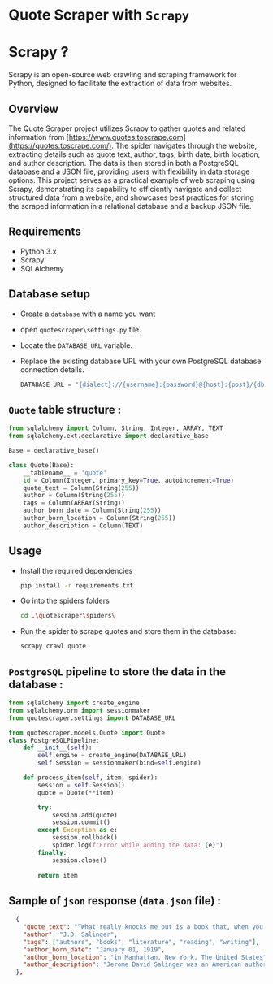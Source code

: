 # Quote Scraper with `Scrapy`

# Scrapy ?

Scrapy is an open-source web crawling and scraping framework for Python, designed to facilitate the extraction of data from websites. 

## Overview
The Quote Scraper project utilizes Scrapy to gather quotes and related information from [https://www.quotes.toscrape.com](https://quotes.toscrape.com/). The spider navigates through the website, extracting details such as quote text, author, tags, birth date, birth location, and author description. The data is then stored in both a PostgreSQL database and a JSON file, providing users with flexibility in data storage options. This project serves as a practical example of web scraping using Scrapy, demonstrating its capability to efficiently navigate and collect structured data from a website, and showcases best practices for storing the scraped information in a relational database and a backup JSON file.

## Requirements
* Python 3.x
* Scrapy
* SQLAlchemy

## Database setup
- Create a `database` with a name you want
  
- open `quotescraper\settings.py` file.
  
- Locate the `DATABASE_URL` variable.
  
- Replace the existing database URL with your own PostgreSQL database connection details.
  ```python
  DATABASE_URL = "{dialect}://{username}:{password}@{host}:{post}/{db_name}"
  ```   

## `Quote` table structure :
```python
from sqlalchemy import Column, String, Integer, ARRAY, TEXT
from sqlalchemy.ext.declarative import declarative_base

Base = declarative_base()

class Quote(Base):
    __tablename__ = 'quote'
    id = Column(Integer, primary_key=True, autoincrement=True)
    quote_text = Column(String(255))
    author = Column(String(255))
    tags = Column(ARRAY(String))
    author_born_date = Column(String(255))
    author_born_location = Column(String(255))
    author_description = Column(TEXT)
```

## Usage
- Install the required dependencies
  ```bash
  pip install -r requirements.txt
  ```
- Go into the spiders folders
  ```bash
  cd .\quotescraper\spiders\
  ```
- Run the spider to scrape quotes and store them in the database:
  ```bash
  scrapy crawl quote
  ```

## `PostgreSQL` pipeline to store the data in the database :
```python
from sqlalchemy import create_engine
from sqlalchemy.orm import sessionmaker
from quotescraper.settings import DATABASE_URL

from quotescraper.models.Quote import Quote
class PostgreSQLPipeline:
    def __init__(self):
        self.engine = create_engine(DATABASE_URL)
        self.Session = sessionmaker(bind=self.engine)

    def process_item(self, item, spider):
        session = self.Session()
        quote = Quote(**item)

        try:
            session.add(quote)
            session.commit()
        except Exception as e:
            session.rollback()
            spider.log(f"Error while adding the data: {e}")
        finally:
            session.close()
        
        return item
```

## Sample of `json` response (`data.json` file) :
```json
  {
    "quote_text": "“What really knocks me out is a book that, when you're all done...”",
    "author": "J.D. Salinger",
    "tags": ["authors", "books", "literature", "reading", "writing"],
    "author_born_date": "January 01, 1919",
    "author_born_location": "in Manhattan, New York, The United States",
    "author_description": "Jerome David Salinger was an American author, best known for his 1951 nov..."
  },
```



  
